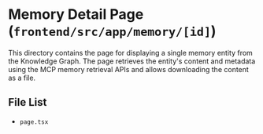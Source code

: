 # Memory Detail Page (`frontend/src/app/memory/[id]`)

This directory contains the page for displaying a single memory entity from the Knowledge Graph. The page retrieves the entity's content and metadata using the MCP memory retrieval APIs and allows downloading the content as a file.

<!-- File List Start -->

## File List

- `page.tsx`

<!-- File List End -->

